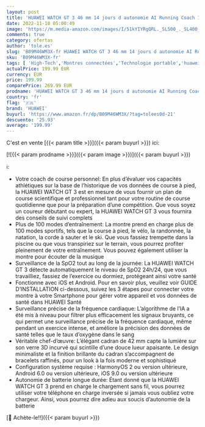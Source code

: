 ```yaml
---
layout: post
title: 'HUAWEI WATCH GT 3 46 mm 14 jours d autonomie AI Running Coach 100+ Modes Sport Appels Bluetooth Positionnement Précis à Cinq Systèmes Suivi de la Fréquence Cardiaque Surveillance du SpO2 iOS/Android'
date: 2022-11-18 05:00:49
image: 'https://m.media-amazon.com/images/I/51kYIYRgQRL._SL500_._SL400_.jpg'
comments: true
category: ofertas
author: 'tole.es'
slug: 'B09M46WM3X-fr HUAWEI WATCH GT 3 46 mm 14 jours d autonomie AI Running...'
sku: 'B09M46WM3X-fr'
tags: [ 'High-Tech','Montres connectées','Technologie portable','huawei','🇫🇷', ]
actualPrice: 199.99 EUR
currency: EUR
price: 199.99
comparePrice: 269.99 EUR
prodname: 'HUAWEI WATCH GT 3 46 mm 14 jours d autonomie AI Running Coach 100+ Modes Sport Appels Bluetooth Positionnement Précis à Cinq Systèmes Suivi de la Fréquence Cardiaque Surveillance du SpO2 iOS/Android'
country: 'fr'
flag: '🇫🇷'
brand: 'HUAWEI'
buyurl: 'https://www.amazon.fr/dp/B09M46WM3X/?tag=tolees0d-21'
descuento: '25.93'
average: '199.99'
---
```


C'est en vente [{{< param title >}}]({{< param buyurl >}}) ici:

[![{{< param prodname >}}]({{< param image >}})]({{< param buyurl >}})

ℹ️:

- Votre coach de course personnel: En plus d’évaluer vos capacités athlétiques sur la base de l’historique de vos données de course à pied, la HUAWEI WATCH GT 3 est en mesure de vous fournir un plan de course scientifique et professionnel tant pour votre routine de course quotidienne que pour la préparation d’une compétition. Que vous soyez un coureur débutant ou expert, la HUAWEI WATCH GT 3 vous fournira des conseils de suivi complets
- Plus de 100 modes d’entraînement: La montre prend en charge plus de 100 modes sportifs, tels que la course à pied, le vélo, la randonnée, la natation, la corde à sauter et le ski. Que vous fassiez trempette dans la piscine ou que vous transpiriez sur le terrain, vous pourrez profiter pleinement de votre entraînement. Vous pouvez également utiliser la montre pour écouter de la musique
- Surveillance de la SpO2 tout au long de la journée: La HUAWEI WATCH GT 3 détecte automatiquement le niveau de SpO2 24h/24, que vous travailliez, fassiez de l’exercice ou dormiez, protégeant ainsi votre santé
- Fonctionne avec iOS et Android. Pour en savoir plus, veuillez voir GUIDE D’INSTALLATION ci-dessous, suivez les 3 étapes pour connecter votre montre à votre Smartphone pour gérer votre appareil et vos données de santé dans HUAWEI Santé
- Surveillance précise de la fréquence cardiaque: L’algorithme de l’IA a été mis à niveau pour filtrer plus efficacement les signaux bruyants, ce qui permet une surveillance précise de la fréquence cardiaque, même pendant un exercice intense, et améliore la précision des données de santé telles que le taux d’oxygène dans le sang
- Véritable chef-d’œuvre: L’élégant cadran de 42 mm capte la lumière sur son verre 3D incurvé qui scintille d’une douce lueur apaisante. Le design minimaliste et la finition brillante du cadran s’accompagnent de bracelets raffinés, pour un look à la fois moderne et sophistiqué
- Configuration système requise : HarmonyOS 2 ou version ultérieure, Android 6.0 ou version ultérieure, iOS 9.0 ou version ultérieure
- Autonomie de batterie longue durée: Étant donné que la HUAWEI WATCH GT 3 prend en charge le chargement sans fil, vous pourrez utiliser votre téléphone en charge inversée si jamais vous oubliez votre chargeur. Ainsi, vous pourrez dire adieu aux soucis d’autonomie de la batterie

[🛒 Achète-le!!]({{< param buyurl >}})
